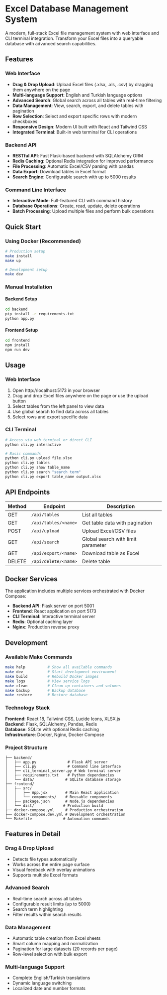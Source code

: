 # Excel Database Management System

A modern, full-stack Excel file management system with web interface and CLI terminal integration. Transform your Excel files into a queryable database with advanced search capabilities.

## Features

### Web Interface
- **Drag & Drop Upload**: Upload Excel files (.xlsx, .xls, .csv) by dragging them anywhere on the page
- **Multi-language Support**: English and Turkish language options
- **Advanced Search**: Global search across all tables with real-time filtering
- **Data Management**: View, search, export, and delete tables with pagination
- **Row Selection**: Select and export specific rows with modern checkboxes
- **Responsive Design**: Modern UI built with React and Tailwind CSS
- **Integrated Terminal**: Built-in web terminal for CLI operations

### Backend API
- **RESTful API**: Fast Flask-based backend with SQLAlchemy ORM
- **Redis Caching**: Optional Redis integration for improved performance
- **File Processing**: Automatic Excel/CSV parsing with pandas
- **Data Export**: Download tables in Excel format
- **Search Engine**: Configurable search with up to 5000 results

### Command Line Interface
- **Interactive Mode**: Full-featured CLI with command history
- **Database Operations**: Create, read, update, delete operations
- **Batch Processing**: Upload multiple files and perform bulk operations

## Quick Start

### Using Docker (Recommended)

```bash
# Production setup
make install
make up

# Development setup
make dev
```

### Manual Installation

#### Backend Setup
```bash
cd backend
pip install -r requirements.txt
python app.py
```

#### Frontend Setup
```bash
cd frontend
npm install
npm run dev
```

## Usage

### Web Interface
1. Open http://localhost:5173 in your browser
2. Drag and drop Excel files anywhere on the page or use the upload button
3. Select tables from the left panel to view data
4. Use global search to find data across all tables
5. Select rows and export specific data

### CLI Terminal
```bash
# Access via web terminal or direct CLI
python cli.py interactive

# Basic commands
python cli.py upload file.xlsx
python cli.py tables
python cli.py show table_name
python cli.py search "search term"
python cli.py export table_name output.xlsx
```

## API Endpoints

| Method | Endpoint | Description |
|--------|----------|-------------|
| GET | `/api/tables` | List all tables |
| GET | `/api/tables/<name>` | Get table data with pagination |
| POST | `/api/upload` | Upload Excel/CSV files |
| GET | `/api/search` | Global search with limit parameter |
| GET | `/api/export/<name>` | Download table as Excel |
| DELETE | `/api/delete/<name>` | Delete table |

## Docker Services

The application includes multiple services orchestrated with Docker Compose:

- **Backend API**: Flask server on port 5001
- **Frontend**: React application on port 5173  
- **CLI Terminal**: Interactive terminal server
- **Redis**: Optional caching layer
- **Nginx**: Production reverse proxy

## Development

### Available Make Commands

```bash
make help          # Show all available commands
make dev           # Start development environment
make build         # Rebuild Docker images
make logs          # View service logs
make clean         # Clean up containers and volumes
make backup        # Backup database
make restore       # Restore database
```

### Technology Stack

**Frontend**: React 18, Tailwind CSS, Lucide Icons, XLSX.js  
**Backend**: Flask, SQLAlchemy, Pandas, Redis  
**Database**: SQLite with optional Redis caching  
**Infrastructure**: Docker, Nginx, Docker Compose

### Project Structure

```
├── backend/
│   ├── app.py              # Flask API server
│   ├── cli.py              # Command line interface
│   ├── cli_terminal_server.py # Web terminal server
│   ├── requirements.txt    # Python dependencies
│   └── data/              # SQLite database storage
├── frontend/
│   ├── src/
│   │   ├── App.jsx        # Main React application
│   │   └── components/    # Reusable components
│   ├── package.json       # Node.js dependencies
│   └── dist/             # Production build
├── docker-compose.yml     # Production orchestration
├── docker-compose.dev.yml # Development orchestration
└── Makefile              # Automation commands
```

## Features in Detail

### Drag & Drop Upload
- Detects file types automatically
- Works across the entire page surface
- Visual feedback with overlay animations
- Supports multiple Excel formats

### Advanced Search
- Real-time search across all tables
- Configurable result limits (up to 5000)
- Search term highlighting
- Filter results within search results

### Data Management
- Automatic table creation from Excel sheets
- Smart column mapping and normalization
- Pagination for large datasets (20 records per page)
- Row-level selection with bulk export

### Multi-language Support
- Complete English/Turkish translations
- Dynamic language switching
- Localized date and number formats